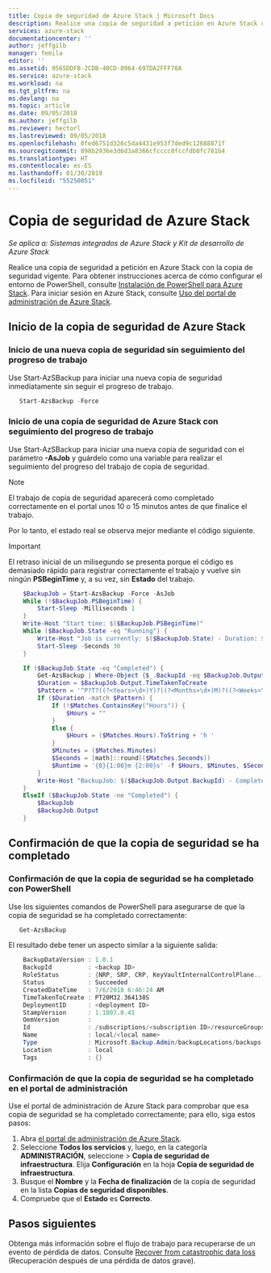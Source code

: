```yaml
---
title: Copia de seguridad de Azure Stack | Microsoft Docs
description: Realice una copia de seguridad a petición en Azure Stack con la copia de seguridad vigente.
services: azure-stack
documentationcenter: ''
author: jeffgilb
manager: femila
editor: ''
ms.assetid: 9565DDFB-2CDB-40CD-8964-697DA2FFF70A
ms.service: azure-stack
ms.workload: na
ms.tgt_pltfrm: na
ms.devlang: na
ms.topic: article
ms.date: 09/05/2018
ms.author: jeffgilb
ms.reviewer: hectorl
ms.lastreviewed: 09/05/2018
ms.openlocfilehash: 0fed6751d326c5da4431e953f7ded9c12688871f
ms.sourcegitcommit: 898b2936e3d6d3a8366cfcccc0fccfdb0fc781b4
ms.translationtype: HT
ms.contentlocale: es-ES
ms.lasthandoff: 01/30/2019
ms.locfileid: "55250051"
---
```

# <a name="back-up-azure-stack"></a>Copia de seguridad de Azure Stack

*Se aplica a: Sistemas integrados de Azure Stack y Kit de desarrollo de Azure Stack*

Realice una copia de seguridad a petición en Azure Stack con la copia de seguridad vigente. Para obtener instrucciones acerca de cómo configurar el entorno de PowerShell, consulte [Instalación de PowerShell para Azure Stack](azure-stack-powershell-install.md). Para iniciar sesión en Azure Stack, consulte [Uso del portal de administración de Azure Stack](azure-stack-manage-portals.md).

## <a name="start-azure-stack-backup"></a>Inicio de la copia de seguridad de Azure Stack

### <a name="start-a-new-backup-without-job-progress-tracking"></a>Inicio de una nueva copia de seguridad sin seguimiento del progreso de trabajo
Use Start-AzSBackup para iniciar una nueva copia de seguridad inmediatamente sin seguir el progreso de trabajo.

```powershell
   Start-AzsBackup -Force
```

### <a name="start-azure-stack-backup-with-job-progress-tracking"></a>Inicio de una copia de seguridad de Azure Stack con seguimiento del progreso de trabajo
Use Start-AzSBackup para iniciar una nueva copia de seguridad con el parámetro **-AsJob** y guárdelo como una variable para realizar el seguimiento del progreso del trabajo de copia de seguridad.

> [!NOTE]
> El trabajo de copia de seguridad aparecerá como completado correctamente en el portal unos 10 o 15 minutos antes de que finalice el trabajo.
>
> Por lo tanto, el estado real se observa mejor mediante el código siguiente.

> [!IMPORTANT]
> El retraso inicial de un milisegundo se presenta porque el código es demasiado rápido para registrar correctamente el trabajo y vuelve sin ningún **PSBeginTime** y, a su vez, sin **Estado** del trabajo.

```powershell
    $BackupJob = Start-AzsBackup -Force -AsJob
    While (!$BackupJob.PSBeginTime) {
        Start-Sleep -Milliseconds 1
    }
    Write-Host "Start time: $($BackupJob.PSBeginTime)"
    While ($BackupJob.State -eq "Running") {
        Write-Host "Job is currently: $($BackupJob.State) - Duration: $((New-TimeSpan -Start ($BackupJob.PSBeginTime) -End (Get-Date)).ToString().Split(".")[0])"
        Start-Sleep -Seconds 30
    }

    If ($BackupJob.State -eq "Completed") {
        Get-AzsBackup | Where-Object {$_.BackupId -eq $BackupJob.Output.BackupId}
        $Duration = $BackupJob.Output.TimeTakenToCreate
        $Pattern = '^P?T?((?<Years>\d+)Y)?((?<Months>\d+)M)?((?<Weeks>\d+)W)?((?<Days>\d+)D)?(T((?<Hours>\d+)H)?((?<Minutes>\d+)M)?((?<Seconds>\d*(\.)?\d*)S)?)$'
        If ($Duration -match $Pattern) {
            If (!$Matches.ContainsKey("Hours")) {
                $Hours = ""
            } 
            Else {
                $Hours = ($Matches.Hours).ToString + 'h '
            }
            $Minutes = ($Matches.Minutes)
            $Seconds = [math]::round(($Matches.Seconds))
            $Runtime = '{0}{1:00}m {2:00}s' -f $Hours, $Minutes, $Seconds
        }
        Write-Host "BackupJob: $($BackupJob.Output.BackupId) - Completed with Status: $($BackupJob.Output.Status) - It took: $($Runtime) to run" -ForegroundColor Green
    }
    ElseIf ($BackupJob.State -ne "Completed") {
        $BackupJob
        $BackupJob.Output
    }
```

## <a name="confirm-backup-has-completed"></a>Confirmación de que la copia de seguridad se ha completado

### <a name="confirm-backup-has-completed-using-powershell"></a>Confirmación de que la copia de seguridad se ha completado con PowerShell
Use los siguientes comandos de PowerShell para asegurarse de que la copia de seguridad se ha completado correctamente:

```powershell
   Get-AzsBackup
```

El resultado debe tener un aspecto similar a la siguiente salida:

```powershell
    BackupDataVersion : 1.0.1
    BackupId          : <backup ID>
    RoleStatus        : {NRP, SRP, CRP, KeyVaultInternalControlPlane...}
    Status            : Succeeded
    CreatedDateTime   : 7/6/2018 6:46:24 AM
    TimeTakenToCreate : PT20M32.364138S
    DeploymentID      : <deployment ID>
    StampVersion      : 1.1807.0.41
    OemVersion        : 
    Id                : /subscriptions/<subscription ID>/resourceGroups/System.local/providers/Microsoft.Backup.Admin/backupLocations/local/backups/<backup ID>
    Name              : local/<local name>
    Type              : Microsoft.Backup.Admin/backupLocations/backups
    Location          : local
    Tags              : {}
```

### <a name="confirm-backup-has-completed-in-the-administration-portal"></a>Confirmación de que la copia de seguridad se ha completado en el portal de administración
Use el portal de administración de Azure Stack para comprobar que esa copia de seguridad se ha completado correctamente; para ello, siga estos pasos:

1. Abra [el portal de administración de Azure Stack](azure-stack-manage-portals.md).
2. Seleccione **Todos los servicios** y, luego, en la categoría **ADMINISTRACIÓN**, seleccione > **Copia de seguridad de infraestructura**. Elija **Configuración** en la hoja **Copia de seguridad de infraestructura**.
3. Busque el **Nombre** y la **Fecha de finalización** de la copia de seguridad en la lista **Copias de seguridad disponibles**.
4. Compruebe que el **Estado** es **Correcto**.

## <a name="next-steps"></a>Pasos siguientes

Obtenga más información sobre el flujo de trabajo para recuperarse de un evento de pérdida de datos. Consulte [Recover from catastrophic data loss](azure-stack-backup-recover-data.md) (Recuperación después de una pérdida de datos grave).
